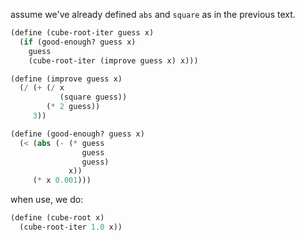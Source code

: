 assume we've already defined `abs` and `square` as in the previous text.
```scheme
(define (cube-root-iter guess x)
  (if (good-enough? guess x)
    guess
    (cube-root-iter (improve guess x) x)))

(define (improve guess x)
  (/ (+ (/ x 
           (square guess)) 
        (* 2 guess))
     3))

(define (good-enough? guess x)
  (< (abs (- (* guess 
                guess 
                guess) 
             x)) 
     (* x 0.001)))
```
when use, we do:
```scheme
(define (cube-root x)
  (cube-root-iter 1.0 x))
```

